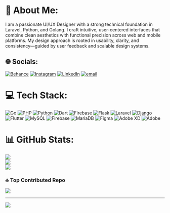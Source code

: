 # 💫 About Me:
I am a passionate UI/UX Designer with a strong technical foundation in Laravel, Python, and Golang. I craft intuitive, user-centered interfaces that combine clean aesthetics with functional precision across web and mobile platforms. My design approach is rooted in usability, clarity, and consistency—guided by user feedback and scalable design systems.


## 🌐 Socials:
[![Behance](https://img.shields.io/badge/Behance-1769ff?logo=behance&logoColor=white)](https://behance.net/https://www.behance.net/farrelathallah) [![Instagram](https://img.shields.io/badge/Instagram-%23E4405F.svg?logo=Instagram&logoColor=white)](https://instagram.com/https://www.instagram.com/farrelathllhh/) [![LinkedIn](https://img.shields.io/badge/LinkedIn-%230077B5.svg?logo=linkedin&logoColor=white)](https://linkedin.com/in/https://id.linkedin.com/in/farrelathallah) [![email](https://img.shields.io/badge/Email-D14836?logo=gmail&logoColor=white)](mailto:farrelathallah06@gmail.com) 

# 💻 Tech Stack:
![Go](https://img.shields.io/badge/go-%2300ADD8.svg?style=for-the-badge&logo=go&logoColor=white) ![PHP](https://img.shields.io/badge/php-%23777BB4.svg?style=for-the-badge&logo=php&logoColor=white) ![Python](https://img.shields.io/badge/python-3670A0?style=for-the-badge&logo=python&logoColor=ffdd54) ![Dart](https://img.shields.io/badge/dart-%230175C2.svg?style=for-the-badge&logo=dart&logoColor=white) ![Firebase](https://img.shields.io/badge/firebase-%23039BE5.svg?style=for-the-badge&logo=firebase) ![Flask](https://img.shields.io/badge/flask-%23000.svg?style=for-the-badge&logo=flask&logoColor=white) ![Laravel](https://img.shields.io/badge/laravel-%23FF2D20.svg?style=for-the-badge&logo=laravel&logoColor=white) ![Django](https://img.shields.io/badge/django-%23092E20.svg?style=for-the-badge&logo=django&logoColor=white) ![Flutter](https://img.shields.io/badge/Flutter-%2302569B.svg?style=for-the-badge&logo=Flutter&logoColor=white) ![MySQL](https://img.shields.io/badge/mysql-4479A1.svg?style=for-the-badge&logo=mysql&logoColor=white) ![Firebase](https://img.shields.io/badge/firebase-a08021?style=for-the-badge&logo=firebase&logoColor=ffcd34) ![MariaDB](https://img.shields.io/badge/MariaDB-003545?style=for-the-badge&logo=mariadb&logoColor=white) ![Figma](https://img.shields.io/badge/figma-%23F24E1E.svg?style=for-the-badge&logo=figma&logoColor=white) ![Adobe XD](https://img.shields.io/badge/Adobe%20XD-470137?style=for-the-badge&logo=Adobe%20XD&logoColor=#FF61F6) ![Adobe](https://img.shields.io/badge/adobe-%23FF0000.svg?style=for-the-badge&logo=adobe&logoColor=white)
# 📊 GitHub Stats:
![](https://github-readme-stats.vercel.app/api?username=farrelku&theme=dark&hide_border=false&include_all_commits=false&count_private=false)<br/>
![](https://nirzak-streak-stats.vercel.app/?user=farrelku&theme=dark&hide_border=false)<br/>
![](https://github-readme-stats.vercel.app/api/top-langs/?username=farrelku&theme=dark&hide_border=false&include_all_commits=false&count_private=false&layout=compact)

### 🔝 Top Contributed Repo
![](https://github-contributor-stats.vercel.app/api?username=farrelku&limit=5&theme=dark&combine_all_yearly_contributions=true)

---
[![](https://visitcount.itsvg.in/api?id=farrelku&icon=0&color=0)](https://visitcount.itsvg.in)

<!-- Proudly created with GPRM ( https://gprm.itsvg.in ) -->
